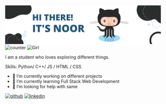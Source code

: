 ![Banner1](https://github.com/Noor291/Noor291/blob/main/Banner1.png)
![counter](https://komarev.com/ghpvc/?username=Noor291&color=2387a0)
![Girl](https://media-public.canva.com/Cmn1c/MAEwcICmn1c/1/tl.png)


I am a student who loves exploring different things.

Skills: Python/ C++/ JS / HTML / CSS

- 🔭 I’m currently working on different projects 
- 🌱 I’m currently learning Full Stack Web Development 
- 🤔 I’m looking for help with same 


[<img src='https://cdn.jsdelivr.net/npm/simple-icons@3.0.1/icons/github.svg' alt='github' height='40'>](https://github.com/Noor291)  [<img src='https://cdn.jsdelivr.net/npm/simple-icons@3.0.1/icons/linkedin.svg' alt='linkedin' height='40'>](https://www.linkedin.com/in/https://www.linkedin.com/in/noordeepkaur//)  


